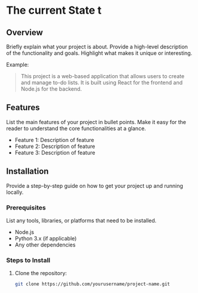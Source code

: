 # The current State                     t

## Overview

Briefly explain what your project is about. Provide a high-level description of the functionality and goals. Highlight what makes it unique or interesting. 

Example:
> This project is a web-based application that allows users to create and manage to-do lists. It is built using React for the frontend and Node.js for the backend.

## Features

List the main features of your project in bullet points. Make it easy for the reader to understand the core functionalities at a glance.

- Feature 1: Description of feature
- Feature 2: Description of feature
- Feature 3: Description of feature

## Installation

Provide a step-by-step guide on how to get your project up and running locally.

### Prerequisites

List any tools, libraries, or platforms that need to be installed.

- Node.js
- Python 3.x (if applicable)
- Any other dependencies

### Steps to Install

1. Clone the repository:
   ```bash
   git clone https://github.com/yourusername/project-name.git
